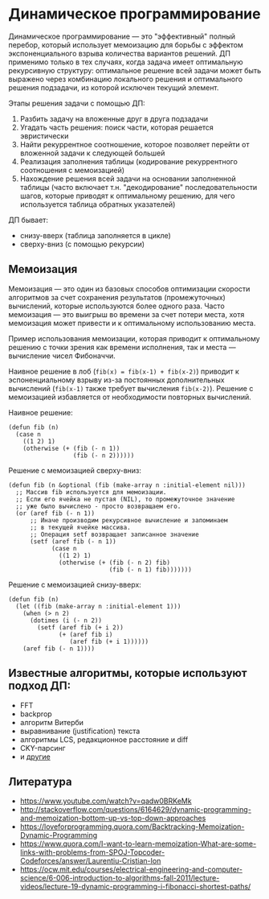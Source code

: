 # Динамическое программирование

Динамическое программирование — это "эффективный" полный перебор, который использует мемоизацию для борьбы с эффектом экспоненциального взрыва количества вариантов решений. ДП применимо только в тех случаях, когда задача имеет оптимальную рекурсивную структуру: оптимальное решение всей задачи может быть выражено через комбинацию локального решения и оптимального решения подзадачи, из которой исключен текущий элемент.

Этапы решения задачи с помощью ДП:

1. Разбить задачу на вложенные друг в друга подзадачи
2. Угадать часть решения: поиск части, которая решается эвристически
3. Найти рекуррентное соотношение, которое позволяет перейти от вложенной задачи к следующей большей
4. Реализация заполнения таблицы (кодирование рекуррентного соотношения с мемоизацией)
5. Нахождение решения всей задачи на основании заполненной таблицы (часто включает т.н. "декодирование" последовательности шагов, которые приводят к оптимальному решению, для чего используется таблица обратных указателей)

ДП бывает:

- снизу-вверх (таблица заполняется в цикле)
- сверху-вниз (с помощью рекурсии)

## Мемоизация

Мемоизация — это один из базовых способов оптимизации скорости алгоритмов за счет сохранения результатов (промежуточных) вычислений, которые используются более одного раза. Часто мемоизация — это выигрыш во времени за счет потери места, хотя мемоизация может привести и к оптимальному использованию места.

Пример использования мемоизации, которая приводит к оптимальному решению с точки зрения как времени исполнения, так и места — вычисление чисел Фибоначчи.

Наивное решение в лоб (`fib(x) = fib(x-1) + fib(x-2)`) приводит к эспоненциальному взрыву из-за постоянных дополнительных вычислений (`fib(x-1)` также требует вычисления `fib(x-2)`). Решение с мемоизацией избавляется от необходимости повторных вычислений.

Наивное решение:

```
(defun fib (n)
  (case n
    ((1 2) 1)
    (otherwise (+ (fib (- n 1))
                  (fib (- n 2))))))
```

Решение с мемоизацией сверху-вниз:

```
(defun fib (n &optional (fib (make-array n :initial-element nil)))
  ;; Массив fib используется для мемоизации.
  ;; Если его ячейка не пустая (NIL), то промежуточное значение
  ;; уже было вычислено - просто возвращаем его.
  (or (aref fib (- n 1))
      ;; Иначе производим рекурсивное вычисление и запоминаем
      ;; в текущей ячейке массива.
      ;; Операция setf возвращает записанное значение
      (setf (aref fib (- n 1))
            (case n
              ((1 2) 1)
              (otherwise (+ (fib (- n 2) fib)
                            (fib (- n 1) fib)))))))
```

Решение с мемоизацией снизу-вверх:

```
(defun fib (n)
  (let ((fib (make-array n :initial-element 1)))
    (when (> n 2)
      (dotimes (i (- n 2))
        (setf (aref fib (+ i 2))
              (+ (aref fib i)
                 (aref fib (+ i 1))))))
    (aref fib (- n 1))))
```


## Известные алгоритмы, которые используют подход ДП:

- FFT
- backprop
- алгоритм Витерби
- выравнивание (justification) текста
- алгоритмы LCS, редакционное расстояние и diff
- CKY-парсинг
- и [другие](https://www.quora.com/What-are-some-real-world-problems-that-have-been-solved-with-dynamic-programming)


## Литература

- https://www.youtube.com/watch?v=qadw0BRKeMk
- http://stackoverflow.com/questions/6164629/dynamic-programming-and-memoization-bottom-up-vs-top-down-approaches
- https://loveforprogramming.quora.com/Backtracking-Memoization-Dynamic-Programming
- https://www.quora.com/I-want-to-learn-memoization-What-are-some-links-with-problems-from-SPOJ-Topcoder-Codeforces/answer/Laurentiu-Cristian-Ion
- https://ocw.mit.edu/courses/electrical-engineering-and-computer-science/6-006-introduction-to-algorithms-fall-2011/lecture-videos/lecture-19-dynamic-programming-i-fibonacci-shortest-paths/
